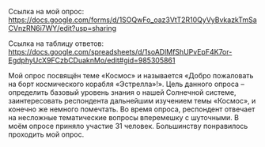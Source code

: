 Ссылка на мой опрос: https://docs.google.com/forms/d/1SOQwFo_oaz3VtT2R10QyVyBvkazkTmSaCVnzRN6i7WY/edit?usp=sharing

Ссылка на таблицу ответов: https://docs.google.com/spreadsheets/d/1soADlMfShUPvEpF4K7or-EgdphyUcX9FCzbCDuaknMo/edit#gid=985305861

Мой опрос посвящён теме «Космос» и называется «Добро пожаловать на борт космического корабля «Эстрелла»!». Цель данного опроса – определить базовый уровень знания о нашей Солнечной системе, заинтересовать респондента дальнейшим изучением темы «Космос», и конечно же немного помечтать. Во время опроса, респондент отвечает на несложные тематические вопросы вперемешку с шуточными.
В моём опросе приняло участие 31 человек. Большинству понравилось проходить мой опрос.
